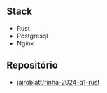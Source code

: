 ## Stack

- Rust
- Postgresql
- Nginx

## Repositório

- [jairoblatt/rinha-2024-q1-rust](https://github.com/jairoblatt/rinha-2024-q1-rust)
